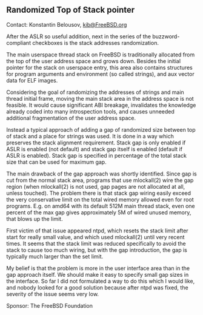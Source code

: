 ## Randomized Top of Stack pointer ##

Contact: Konstantin Belousov, <kib@FreeBSD.org>

After the ASLR so useful addition, next in the series of the
buzzword-compliant checkboxes is the stack addresses randomization.

The main userspace thread stack on FreeBSD is traditionally allocated
from the top of the user address space and grows down.  Besides the
initial pointer for the stack on userspace entry, this area also
contains structures for program arguments and environment (so called
strings), and aux vector data for ELF images.

Considering the goal of randomizing the addresses of strings and main
thread initial frame, moving the main stack area in the address space
is not feasible.  It would cause significant ABI breakage, invalidates
the knowledge already coded into many introspection tools, and causes
unneeded additional fragmentation of the user address space.

Instead a typical approach of adding a gap of randomized size between
top of stack and a place for strings was used.  It is done in a way
which preserves the stack alignment requirement.  Stack gap is only
enabled if ASLR is enabled (not default) and stack gap itself is
enabled (default if ASLR is enabled).  Stack gap is specified in
percentage of the total stack size that can be used for maximum gap.

The main drawback of the gap approach was shortly identified.  Since
gap is cut from the normal stack area, programs that use mlockall(2)
wire the gap region (when mlockall(2) is not used, gap pages are not
allocated at all, unless touched).  The problem there is that stack
gap wiring easily exceed the very conservative limit on the total
wired memory allowed even for root programs.  E.g. on amd64 with its
default 512M main thread stack, even one percent of the max gap gives
approximately 5M of wired unused memory, that blows up the limit.

First victim of that issue appeared ntpd, which resets the stack limit
after start for really small value, and which used mlockall(2) until
very recent times.  It seems that the stack limit was reduced
specifically to avoid the stack to cause too much wiring, but with the
gap introduction, the gap is typically much larger than the set limit.

My belief is that the problem is more in the user interface area than
in the gap approach itself.  We should make it easy to specify small
gap sizes in the interface.  So far I did not formulated a way to do
this which I would like, and nobody looked for a good solution because
after ntpd was fixed, the severity of the issue seems very low.

Sponsor: The FreeBSD Foundation
